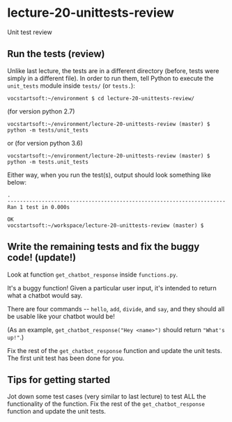 # lecture-20-unittests-review

Unit test review

## Run the tests (review)

Unlike last lecture, the tests are in a different directory (before, tests were simply in a different file). In
order to run them, tell Python to execute the `unit_tests` module inside `tests/` (or `tests.`):


```
vocstartsoft:~/environment $ cd lecture-20-unittests-review/
```
(for version python 2.7)
```
vocstartsoft:~/environment/lecture-20-unittests-review (master) $ python -m tests/unit_tests
```
or (for version python 3.6)
```
vocstartsoft:~/environment/lecture-20-unittests-review (master) $ python -m tests.unit_tests
```
Either way, when you run the test(s), output should look something like below:
```
.
----------------------------------------------------------------------
Ran 1 test in 0.000s

OK
vocstartsoft:~/workspace/lecture-20-unittests-review (master) $
```

## Write the remaining tests and fix the buggy code! (update!)

Look at function `get_chatbot_response` inside `functions.py`.

It's a buggy function! Given a particular
user input, it's intended to return what a chatbot would say.

There are four commands -- `hello`, `add`, `divide`, and `say`, and they should
all be usable like your chatbot would be!

(As an example, `get_chatbot_response("Hey <name>")` should return `"What's up!"`.)

Fix the rest of the `get_chatbot_response` function and update the unit tests. The first unit test has been done for you.

## Tips for getting started

Jot down some test cases (very similar to last lecture) to test ALL the functionality of the function.
Fix the rest of the `get_chatbot_response` function and update the unit tests. 
